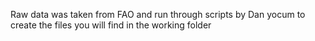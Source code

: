 Raw data was taken from FAO and run through scripts by Dan yocum to create the files you will find in the working folder